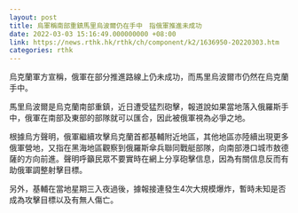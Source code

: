 ```yaml
---
layout: post
title: 烏軍稱南部重鎮馬里烏波爾仍在手中　指俄軍推進未成功
date: 2022-03-03 15:16:49.000000000 +08:00
link: https://news.rthk.hk/rthk/ch/component/k2/1636950-20220303.htm
categories: rthk
---
```


烏克蘭軍方宣稱，俄軍在部分推進路線上仍未成功，而馬里烏波爾市仍然在烏克蘭手中。

馬里烏波爾是烏克蘭南部重鎮，近日遭受猛烈砲擊，報道說如果當地落入俄羅斯手中，俄軍在南部及東部的部隊就可以匯合，因此被俄軍視為必爭之地。

根據烏方聲明，俄軍繼續攻擊烏克蘭首都基輔附近地區，其他地區亦陸續出現更多俄軍營地，又指在黑海地區觀察到俄羅斯傘兵聯同戰艇部隊，向南部港口城市敖德薩的方向前進。聲明呼籲民眾不要實時在網上分享砲擊信息，因為有關信息反而有助俄軍調整射擊目標。

另外，基輔在當地星期三入夜過後，據報接連發生4次大規模爆炸，暫時未知是否成為攻擊目標以及有無人傷亡。
